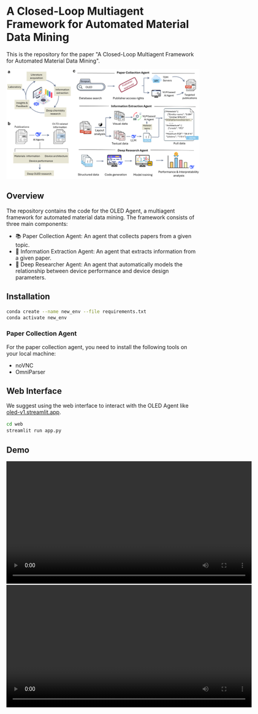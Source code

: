 
# A Closed-Loop Multiagent Framework for Automated Material Data Mining

This is the repository for the paper "A Closed-Loop Multiagent Framework for Automated Material Data Mining".


![Overview](assets/Figure1.png)

## Overview

The repository contains the code for the OLED Agent, a multiagent framework for automated material data mining. The framework consists of three main components:

- 📚 Paper Collection Agent: An agent that collects papers from a given topic.
- 📝 Information Extraction Agent: An agent that extracts information from a given paper.
- 🧠 Deep Researcher Agent: An agent that automatically models the relationship between device performance and device design parameters.

## Installation

```bash
conda create --name new_env --file requirements.txt
conda activate new_env

```

### Paper Collection Agent
For the paper collection agent, you need to install the following tools on your local machine:

- noVNC
- OmniParser


## Web Interface

We suggest using the web interface to interact with the OLED Agent like [oled-v1.streamlit.app](https://oled-v1.streamlit.app/).

```bash
cd web
streamlit run app.py
```

## Demo
<video src="assets/video-720.webm" controls width="640"></video>
<video src="assets/video2-720.webm" controls width="640"></video>















